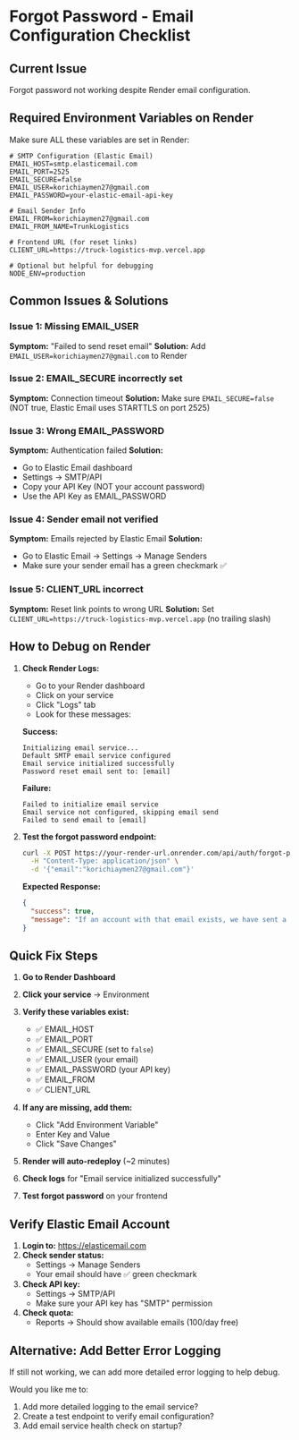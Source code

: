 # Forgot Password - Email Configuration Checklist

## Current Issue
Forgot password not working despite Render email configuration.

## Required Environment Variables on Render

Make sure ALL these variables are set in Render:

```env
# SMTP Configuration (Elastic Email)
EMAIL_HOST=smtp.elasticemail.com
EMAIL_PORT=2525
EMAIL_SECURE=false
EMAIL_USER=korichiaymen27@gmail.com
EMAIL_PASSWORD=your-elastic-email-api-key

# Email Sender Info
EMAIL_FROM=korichiaymen27@gmail.com
EMAIL_FROM_NAME=TrunkLogistics

# Frontend URL (for reset links)
CLIENT_URL=https://truck-logistics-mvp.vercel.app

# Optional but helpful for debugging
NODE_ENV=production
```

## Common Issues & Solutions

### Issue 1: Missing EMAIL_USER
**Symptom:** "Failed to send reset email"
**Solution:** Add `EMAIL_USER=korichiaymen27@gmail.com` to Render

### Issue 2: EMAIL_SECURE incorrectly set
**Symptom:** Connection timeout
**Solution:** Make sure `EMAIL_SECURE=false` (NOT true, Elastic Email uses STARTTLS on port 2525)

### Issue 3: Wrong EMAIL_PASSWORD
**Symptom:** Authentication failed
**Solution:** 
- Go to Elastic Email dashboard
- Settings → SMTP/API
- Copy your API Key (NOT your account password)
- Use the API Key as EMAIL_PASSWORD

### Issue 4: Sender email not verified
**Symptom:** Emails rejected by Elastic Email
**Solution:**
- Go to Elastic Email → Settings → Manage Senders
- Make sure your sender email has a green checkmark ✅

### Issue 5: CLIENT_URL incorrect
**Symptom:** Reset link points to wrong URL
**Solution:** Set `CLIENT_URL=https://truck-logistics-mvp.vercel.app` (no trailing slash)

## How to Debug on Render

1. **Check Render Logs:**
   - Go to your Render dashboard
   - Click on your service
   - Click "Logs" tab
   - Look for these messages:

   **Success:**
   ```
   Initializing email service...
   Default SMTP email service configured
   Email service initialized successfully
   Password reset email sent to: [email]
   ```

   **Failure:**
   ```
   Failed to initialize email service
   Email service not configured, skipping email send
   Failed to send email to [email]
   ```

2. **Test the forgot password endpoint:**
   ```bash
   curl -X POST https://your-render-url.onrender.com/api/auth/forgot-password \
     -H "Content-Type: application/json" \
     -d '{"email":"korichiaymen27@gmail.com"}'
   ```

   **Expected Response:**
   ```json
   {
     "success": true,
     "message": "If an account with that email exists, we have sent a password reset link."
   }
   ```

## Quick Fix Steps

1. **Go to Render Dashboard**
2. **Click your service** → Environment
3. **Verify these variables exist:**
   - ✅ EMAIL_HOST
   - ✅ EMAIL_PORT
   - ✅ EMAIL_SECURE (set to `false`)
   - ✅ EMAIL_USER (your email)
   - ✅ EMAIL_PASSWORD (your API key)
   - ✅ EMAIL_FROM
   - ✅ CLIENT_URL

4. **If any are missing, add them:**
   - Click "Add Environment Variable"
   - Enter Key and Value
   - Click "Save Changes"

5. **Render will auto-redeploy** (~2 minutes)

6. **Check logs** for "Email service initialized successfully"

7. **Test forgot password** on your frontend

## Verify Elastic Email Account

1. **Login to:** https://elasticemail.com
2. **Check sender status:**
   - Settings → Manage Senders
   - Your email should have ✅ green checkmark
3. **Check API key:**
   - Settings → SMTP/API
   - Make sure your API key has "SMTP" permission
4. **Check quota:**
   - Reports → Should show available emails (100/day free)

## Alternative: Add Better Error Logging

If still not working, we can add more detailed error logging to help debug.

Would you like me to:
1. Add more detailed logging to the email service?
2. Create a test endpoint to verify email configuration?
3. Add email service health check on startup?
